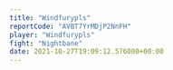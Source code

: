 ```yaml
---
title: "Windfurypls"
reportCode: "AVBT7YrMDjP2NnFH"
player: "Windfurypls"
fight: "Nightbane"
date: 2021-10-27T19:09:12.576000+00:00
---
```

